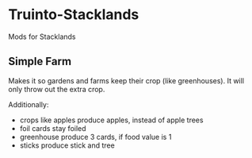 # Truinto-Stacklands
Mods for Stacklands

Simple Farm
-----------
Makes it so gardens and farms keep their crop (like greenhouses). It will only throw out the extra crop.

Additionally:
- crops like apples produce apples, instead of apple trees
- foil cards stay foiled
- greenhouse produce 3 cards, if food value is 1
- sticks produce stick and tree
